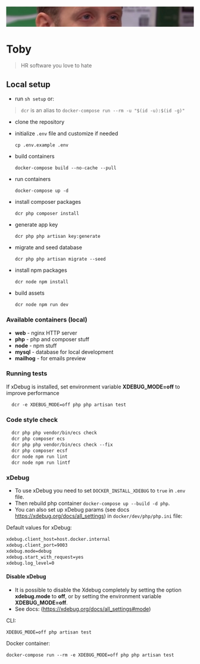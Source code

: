 ![He's watching you](toby.png)

# Toby

> HR software you love to hate

## Local setup
- run `sh setup` or:

> `dcr` is an alias to `docker-compose run --rm -u "$(id -u):$(id -g)"`

- clone the repository
- initialize `.env` file and customize if needed

      cp .env.example .env

- build containers

      docker-compose build --no-cache --pull

- run containers

      docker-compose up -d

- install composer packages

      dcr php composer install

- generate app key

      dcr php php artisan key:generate

- migrate and seed database

      dcr php php artisan migrate --seed

- install npm packages

      dcr node npm install

- build assets

      dcr node npm run dev

### Available containers (local)

- **web** - nginx HTTP server
- **php** - php and composer stuff
- **node** - npm stuff
- **mysql** - database for local development
- **mailhog** - for emails preview

### Running tests

If xDebug is installed, set environment variable **XDEBUG_MODE=off** to improve performance

      dcr -e XDEBUG_MODE=off php php artisan test

### Code style check

      dcr php php vendor/bin/ecs check
      dcr php composer ecs
      dcr php php vendor/bin/ecs check --fix
      dcr php composer ecsf
      dcr node npm run lint
      dcr node npm run lintf

### xDebug

* To use xDebug you need to set `DOCKER_INSTALL_XDEBUG` to `true` in `.env` file.
* Then rebuild php container `docker-compose up --build -d php`.
* You can also set up xDebug params (see docs https://xdebug.org/docs/all_settings) in `docker/dev/php/php.ini` file:

Default values for xDebug:

```
xdebug.client_host=host.docker.internal
xdebug.client_port=9003
xdebug.mode=debug
xdebug.start_with_request=yes
xdebug.log_level=0
```

#### Disable xDebug

* It is possible to disable the Xdebug completely by setting the option **xdebug.mode** to **off**, or by setting the environment variable **XDEBUG_MODE=off**.
* See docs: (https://xdebug.org/docs/all_settings#mode)

CLI:

```
XDEBUG_MODE=off php artisan test
```

Docker container:

```
docker-compose run --rm -e XDEBUG_MODE=off php php artisan test
```